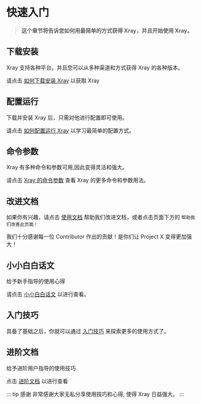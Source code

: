 # 快速入门

> **这个章节将告诉您如何用最简单的方式获得 Xray，并且开始使用 Xray。**

## 下载安装

Xray 支持各种平台，并且您可以从多种渠道和方式获得 Xray 的各种版本。

请点击 [如何下载安装 Xray](./install.md) 以获取 Xray

## 配置运行

下载并安装 Xray 后，只需对他进行配置即可使用。

请点击 [如何配置运行 Xray](./config.md) 以学习最简单的配置方式。

## 命令参数

Xray 有多种命令和参数可用,因此变得灵活和强大。

请点击 [Xray 的命令参数](./command.md) 查看 Xray 的更多命令和参数用法。

## 改进文档

如果你有兴趣，请点击 [使用文档](./document.md) 帮助我们改进文档，或者点击页面下方的 `帮助我们改善此页面！`

我们十分感谢每一位 Contributor 作出的贡献！是你们让 Project X 变得更加强大！

## 小小白白话文

给予新手指导的使用心得

请点击 [小小白白话文](./level-0/) 以进行查看。

## 入门技巧

具备了基础之后，你就可以通过 [入门技巧](./level-1/) 来探索更多的使用方式了。

## 进阶文档

给予进阶用户指导的使用技巧

点击 [进阶文档](./level-2/) 以进行查看

::: tip 感谢
非常感谢大家无私分享使用技巧和心得, 使得 Xray 日益强大。
:::
